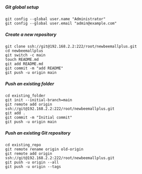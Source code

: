##### Git global setup

```
git config --global user.name "Administrator"
git config --global user.email "admin@example.com"
```

##### Create a new repository

```
git clone ssh://git@192.168.2.2:222/root/newbeemallplus.git
cd newbeemallplus
git switch -c main
touch README.md
git add README.md
git commit -m "add README"
git push -u origin main
```

##### Push an existing folder

```
cd existing_folder
git init --initial-branch=main
git remote add origin ssh://git@192.168.2.2:222/root/newbeemallplus.git
git add .
git commit -m "Initial commit"
git push -u origin main
```

##### Push an existing Git repository

```
cd existing_repo
git remote rename origin old-origin
git remote add origin ssh://git@192.168.2.2:222/root/newbeemallplus.git
git push -u origin --all
git push -u origin --tags
```